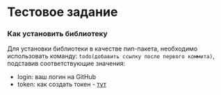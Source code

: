 # Тестовое задание

### Как установить библиотеку

Для установки библиотеки в качестве пип-пакета, необходимо использовать
команду: `todo(добавить ссылку после первого коммита)`,
подставив соответствующие значения:

  - login: ваш логин на GitHub 
  - token: как создать токен - [тут](https://docs.github.com/en/authentication/keeping-your-account-and-data-secure/creating-a-personal-access-token)
